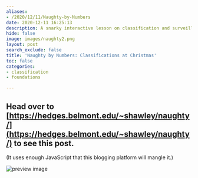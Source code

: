 ```yaml
---
aliases:
- /2020/12/11/Naughty-by-Numbers
date: 2020-12-11 16:25:13
description: A snarky interactive lesson on classification and surveillance
hide: false
image: images/naughty2.png
layout: post
search_exclude: false
title: 'Naughty by Numbers: Classifications at Christmas'
toc: false
categories:
- classification
- foundations

---
```


## Head over to [https://hedges.belmont.edu/~shawley/naughty/](https://hedges.belmont.edu/~shawley/naughty/) to see this post.  

(It uses enough JavaScript that this blogging platform will mangle it.)

![preview image](https://hedges.belmont.edu/naughty/naughty2.png)


